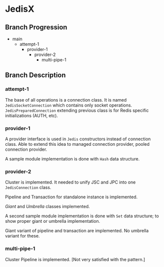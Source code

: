# JedisX

Branch Progression
---

- main
    - attempt-1
        - provider-1
            - provider-2
                - multi-pipe-1

Branch Description
---

### attempt-1

The base of all operations is a connection class.
It is named `JedisSocketConnection` which contains only socket operations.
`JedisPreparedConnection` extending previous class is for Redis specific initializations (AUTH, etc).

### provider-1

A provider interface is used in `Jedis` constructors instead of connection class.
Able to extend this idea to managed connection provider, pooled connection provider.

A sample module implementation is done with `Hash` data structure.

### provider-2

Cluster is implemented. It needed to unify JSC and JPC into one `JedisConnection` class.

Pipeline and Transaction for standalone instance is implemented.

*Giant* and *Umbrella* classes implemented.

A second sample module implementation is done with `Set` data structure; to show proper giant or umbrella implementation.

Giant variant of pipeline and transaction are implemented. No umbrella variant for these.

### multi-pipe-1

Cluster Pipeline is implemented. [Not very satisfied with the pattern.]
